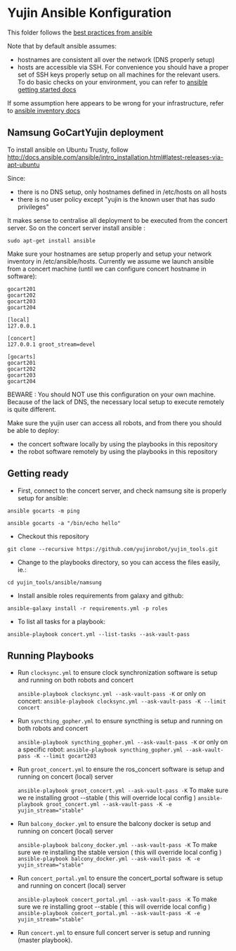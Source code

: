 Yujin Ansible Konfiguration
===========================

This folder follows the [best practices from ansible](http://docs.ansible.com/ansible/playbooks_best_practices.html)

Note that by default ansible assumes:

- hostnames are consistent all over the network (DNS properly setup)
- hosts are accessible via SSH. For convenience you should have a proper set of SSH keys properly setup on all machines for the relevant users.
To do basic checks on your environment, you can refer to [ansible getting started docs](http://docs.ansible.com/ansible/intro_getting_started.html)

If some assumption here appears to be wrong for your infrastructure, refer to [ansible inventory docs](http://docs.ansible.com/ansible/intro_inventory.html#list-of-behavioral-inventory-parameters)

Namsung GoCartYujin deployment
------------------------------

To install ansible on Ubuntu Trusty, follow http://docs.ansible.com/ansible/intro_installation.html#latest-releases-via-apt-ubuntu

Since:

- there is no DNS setup, only hostnames defined in /etc/hosts on all hosts
- there is no user policy except "yujin is the known user that has sudo privileges"

It makes sense to centralise all deployment to be executed from the concert server.
So on the concert server install ansible : 

    sudo apt-get install ansible

Make sure your hostnames are setup properly and setup your network inventory in /etc/ansible/hosts.
Currently we assume we launch ansible from a concert machine (until we can configure concert hostname in software):

    gocart201
    gocart202
    gocart203
    gocart204

    [local]
    127.0.0.1
    
    [concert]
    127.0.0.1 groot_stream=devel
    
    [gocarts]
    gocart201
    gocart202
    gocart203
    gocart204
    
BEWARE : You should NOT use this configuration on your own machine.
Because of the lack of DNS, the necessary local setup to execute remotely is quite different.

Make sure the yujin user can access all robots, and from there you should be able to deploy:

 - the concert software locally by using the playbooks in this repository
 - the robot software remotely by using the playbooks in this repository

Getting ready
-------------

 * First, connect to the concert server, and check namsung site is properly setup for ansible:

`ansible gocarts -m ping`

`ansible gocarts -a "/bin/echo hello"`

 * Checkout this repository

`git clone --recursive https://github.com/yujinrobot/yujin_tools.git`
 
 * Change to the playbooks directory, so you can access the files easily, ie.:

`cd yujin_tools/ansible/namsung`

 * Install ansible roles requirements from galaxy and github:

`ansible-galaxy install -r requirements.yml -p roles`

 * To list all tasks for a playbook:

`ansible-playbook concert.yml --list-tasks --ask-vault-pass`

Running Playbooks
-----------------

* Run `clocksync.yml` to ensure clock synchronization software is setup and running on both robots and concert

    `ansible-playbook clocksync.yml --ask-vault-pass -K`
     or only on concert:
    `ansible-playbook clocksync.yml --ask-vault-pass -K --limit concert`

* Run `syncthing_gopher.yml` to ensure syncthing is setup and running on both robots and concert

    `ansible-playbook syncthing_gopher.yml --ask-vault-pass -K`
     or only on a specific robot:
    `ansible-playbook syncthing_gopher.yml --ask-vault-pass -K --limit gocart203`

* Run `groot_concert.yml` to ensure the ros_concert software is setup and running on concert (local) server

    `ansible-playbook groot_concert.yml --ask-vault-pass -K`
     To make sure we re installing groot --stable ( this will override local config )
     `ansible-playbook groot_concert.yml --ask-vault-pass -K -e yujin_stream="stable"`

* Run `balcony_docker.yml` to ensure the balcony docker is setup and running on concert (local) server
    
    `ansible-playbook balcony_docker.yml --ask-vault-pass -K`
    To make sure we re installing the stable version ( this will override local config )
     `ansible-playbook balcony_docker.yml --ask-vault-pass -K -e yujin_stream="stable"`

* Run `concert_portal.yml` to ensure the concert_portal software is setup and running on concert (local) server

    `ansible-playbook concert_portal.yml --ask-vault-pass -K`
     To make sure we re installing groot --stable ( this will override local config )
     `ansible-playbook concert_portal.yml --ask-vault-pass -K -e yujin_stream="stable"`
    
* Run `concert.yml` to ensure full concert server is setup and running (master playbook).


 
  
